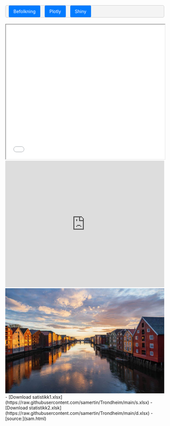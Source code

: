  <div style="padding: 10px; background-color: #f4f4f4; border: 1px solid #ccc; border-radius: 5px; margin-bottom: 20px;">
    <a href="./Befolkning" style="padding: 10px 15px; background-color: #007BFF; color: white; text-decoration: none; border-radius: 3px; margin-right: 10px;">Befolkning</a>
    <a href="./plotly" style="padding: 10px 15px; background-color: #007BFF; color: white; text-decoration: none; border-radius: 3px; margin-right: 10px;">Plotly</a>
    <a href="./shiny" style="padding: 10px 15px; background-color: #007BFF; color: white; text-decoration: none; border-radius: 3px;">Shiny</a>
</div>
<iframe src="sam.html" width="100%" height="425px"></iframe>
<iframe width="100%" height="400" src="https://www.youtube.com/embed/q1_wXN4TaCk" frameborder="0" allow="accelerometer; autoplay; clipboard-write; encrypted-media; gyroscope; picture-in-picture" allowfullscreen></iframe>

<img src="https://raw.githubusercontent.com/samertin/Trondheim/main/trondheim.jpg" alt="Trondheim">
- [Download satistikk1.xlsx](https://raw.githubusercontent.com/samertin/Trondheim/main/s.xlsx)
- [Download statistikk2.xlsk](https://raw.githubusercontent.com/samertin/Trondheim/main/d.xlsx)
- [source:](sam.html)
<link rel="stylesheet" type="text/css" href="https://raw.githubusercontent.com/samertin/Trondheim/main/custom.css">
